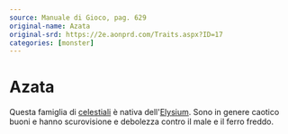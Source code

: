 ```yaml
---
source: Manuale di Gioco, pag. 629
original-name: Azata
original-srd: https://2e.aonprd.com/Traits.aspx?ID=17
categories: [monster]
---
```


# Azata

Questa famiglia di [celestiali](/tratti/celestiale) è nativa
dell'[Elysium](/piani/elysium). Sono in genere caotico buoni e hanno
scurovisione e debolezza contro il male e il ferro freddo.
